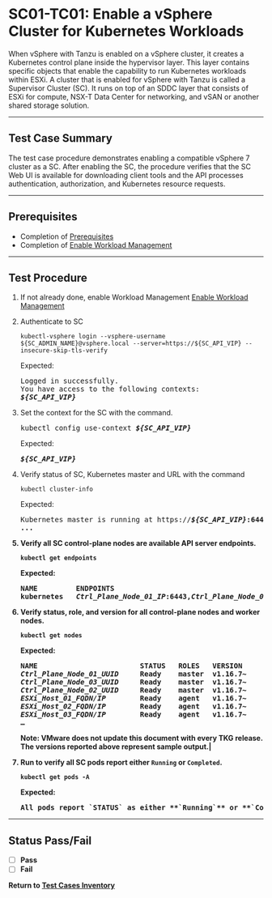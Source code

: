 # SC01-TC01: Enable a vSphere Cluster for Kubernetes Workloads

When vSphere with Tanzu is enabled on a vSphere cluster, it creates a Kubernetes control plane inside the hypervisor layer. This layer contains specific objects that enable the capability to run Kubernetes workloads within ESXi. A cluster that is enabled for vSphere with Tanzu is called a Supervisor Cluster (SC). It runs on top of an SDDC layer that consists of ESXi for compute, NSX-T Data Center for networking, and vSAN or another shared storage solution.

---

## Test Case Summary

The test case procedure demonstrates enabling a compatible vSphere 7 cluster as a SC. After enabling the SC, the procedure verifies that the SC Web UI is available for downloading client tools and the API processes authentication, authorization, and Kubernetes resource requests.

---

## Prerequisites

* Completion of [Prerequisites](prerequisites.md)
* Completion of [Enable Workload Management](enable-workload-management.md)

---

## Test Procedure

1. If not already done, enable Workload Management [Enable Workload Management](enable-workload-management.md)

2. Authenticate to SC

    ```execute
    kubectl-vsphere login --vsphere-username ${SC_ADMIN_NAME}@vsphere.local --server=https://${SC_API_VIP} --insecure-skip-tls-verify
    ```

    Expected:
    <pre>Logged in successfully.<br>You have access to the following contexts:<br><b><i>${SC_API_VIP}</i></b></pre>

3. Set the context for the SC with the command.

    <pre>kubectl config use-context <b><i>${SC_API_VIP}</i></b></pre>

    Expected:
    <pre><b><i>${SC_API_VIP}</i></b></pre>

4. Verify status of SC, Kubernetes master and URL with the command 

    ```execute
    kubectl cluster-info
    ```

    Expected:
    <pre>Kubernetes master is running at https://<b><i>${SC_API_VIP}</i>:6443<br>...</pre>

5. Verify all SC control-plane nodes are available API server endpoints.

    ```execute
    kubectl get endpoints
    ```

    Expected:
    <pre>NAME         ENDPOINTS<br>kubernetes   <i>Ctrl_Plane_Node_01_IP</i>:6443,<i>Ctrl_Plane_Node_02_IP</i>:6443,<i>Ctrl_Plane_Node_03_IP</i>:6443</pre>

6. Verify status, role, and version for all control-plane nodes and worker nodes.

    ```execute
    kubectl get nodes
    ```

    Expected:
    <pre>NAME                        STATUS   ROLES   VERSION<br><i>Ctrl_Plane_Node_01_UUID</i>     Ready    master  v1.16.7~<br><i>Ctrl_Plane_Node_03_UUID</i>     Ready    master  v1.16.7~<br><i>Ctrl_Plane_Node_02_UUID</i>     Ready    master  v1.16.7~<br><i>ESXi_Host_01_FQDN/IP</i>        Ready    agent   v1.16.7~<br><i>ESXi_Host_02_FQDN/IP</i>        Ready    agent   v1.16.7~<br><i>ESXi_Host_03_FQDN/IP</i>        Ready    agent   v1.16.7~<br>…</pre>Note: VMware does not update this document with every TKG release. The versions reported above represent sample output.|

7. Run to verify all SC pods report either `Running` or `Completed`.

    ```execute
    kubectl get pods -A
    ```

    Expected:
    <pre>All pods report `STATUS` as either **`Running`** or **`Completed`**</pre>

---

## Status Pass/Fail

* [  ] Pass
* [  ] Fail

Return to [Test Cases Inventory](../../README.md###Test-Cases-Inventory)
